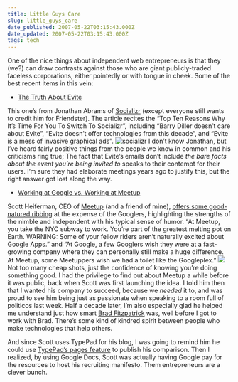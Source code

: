 ```yaml
---
title: Little Guys Care
slug: little_guys_care
date_published: 2007-05-22T03:15:43.000Z
date_updated: 2007-05-22T03:15:43.000Z
tags: tech
---
```


One of the nice things about independent web entrepreneurs is that they (we?) can draw contrasts against those who are giant publicly-traded faceless corporations, either pointedly or with tongue in cheek. Some of the best recent items in this vein:

- [The Truth About Evite](http://www.jabrams.com/thetruthaboutevite.html)

This one’s from Jonathan Abrams of [Socializr](http://www.socializr.com/) (except everyone still wants to credit him for Friendster). The article recites the “Top Ten Reasons Why It’s Time For You To Switch To Socializr”, including “Barry Diller doesn’t care about Evite”, “Evite doesn’t offer technologies from this decade”, and “Evite is a mess of invasive graphical ads”.
![socializr](http://static.socializr.com/images/logo_med_new.gif) I don’t know Jonathan, but I’ve heard fairly positive things from the people we know in common and his criticisms ring true; The fact that Evite’s emails don’t include *the bare facts about the event you’re being invited to* speaks to their contempt for their users. I’m sure they had elaborate meetings years ago to justify this, but the right answer got lost along the way.
- [Working at Google vs. Working at Meetup](http://docs.google.com/View?docid=dg2z5whw_41cb322p)

Scott Heiferman, CEO of [Meetup](http://www.meetup.com/) (and a friend of mine), [offers some good-natured ribbing](http://scott.heiferman.com/notes/2007/05/working.html) at the expense of the Googlers, highlighting the strengths of the nimble and independent with his typical sense of humor. “At Meetup, you take the NYC subway to work. You’re part of the greatest melting pot on Earth. WARNING: Some of your fellow riders aren’t naturally excited about Google Apps.” and “At Google, a few Googlers wish they were at a fast-growing company where they can personally still make a huge difference. At Meetup, some Meetuppers wish we had a toilet like the Googleplex.”
![](http://img3.meetupstatic.com/img/logo_tilt.gif) Not too many cheap shots, just the confidence of knowing you’re doing something good. I had the privilege to find out about Meetup a while before it was public, back when Scott was first launching the idea. I told him then that I wanted his company to succeed, because we *needed* it to, and was proud to see him being just as passionate when speaking to a room full of politicos last week. Half a decade later, I’m also especially glad he helped me understand just how smart [Brad Fitzpatrick](http://brad.livejournal.com/) was, well before I got to work with Brad. There’s some kind of kindred spirit between people who make technologies that help others.

And since Scott uses TypePad for his blog, I was going to remind him he could use [TypePad’s pages feature](http://everything.typepad.com/blog/2007/05/go_beyond_blogg.html) to publish his comparison. Then I realized, by using Google Docs, Scott was actually having Google pay for the resources to host his recruiting manifesto. Them entrepreneurs are a clever bunch.
